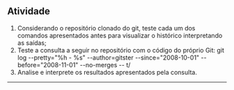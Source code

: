 ## Atividade  

1. Considerando o repositório clonado do git, teste cada um dos comandos apresentados antes para visualizar o histórico interpretando as saídas;
2. Teste a consulta a seguir no repositório com o código do próprio Git: git log --pretty="%h - %s" --author=gitster --since="2008-10-01" --before="2008-11-01" --no-merges -- t/
3. Analise e interprete os resultados apresentados pela consulta.

---
#